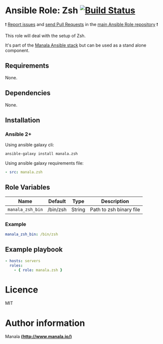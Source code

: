 # Ansible Role: Zsh [![Build Status](https://travis-ci.org/manala/ansible-role-zsh.svg?branch=master)](https://travis-ci.org/manala/ansible-role-zsh)

:exclamation: [Report issues](https://github.com/manala/ansible-roles/issues) and [send Pull Requests](https://github.com/manala/ansible-roles/pulls) in the [main Ansible Role repository](https://github.com/manala/ansible-roles) :exclamation:

This role will deal with the setup of Zsh.

It's part of the [Manala Ansible stack](http://www.manala.io) but can be used as a stand alone component.

## Requirements

None.

## Dependencies

None.

## Installation

### Ansible 2+

Using ansible galaxy cli:

```bash
ansible-galaxy install manala.zsh
```

Using ansible galaxy requirements file:

```yaml
- src: manala.zsh
```

## Role Variables

| Name                | Default  | Type    | Description              |
| ------------------- | -------- | ------- | ------------------------ |
| `manala_zsh_bin`    | /bin/zsh | String  | Path to zsh binary file  |

### Example

```yaml
manala_zsh_bin: /bin/zsh
```

## Example playbook

```yaml
- hosts: servers
  roles:
    - { role: manala.zsh }
```

# Licence

MIT

# Author information

Manala [**(http://www.manala.io/)**](http://www.manala.io)
